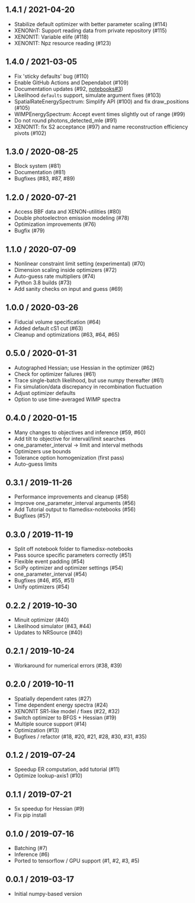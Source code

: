1.4.1 / 2021-04-20
------------------
- Stabilize default optimizer with better parameter scaling (#114)
- XENONnT: Support reading data from private repository (#115)
- XENON1T: Variable elife (#118)
- XENON1T: Npz resource reading (#123)

1.4.0 / 2021-03-05
------------------
- Fix 'sticky defaults' bug (#110)
- Enable GitHub Actions and Dependabot (#109)
- Documentation updates (#92, [notebooks#3](https://github.com/FlamTeam/flamedisx-notebooks/pull/3))
- Likelihood `defaults` support, simulate argument fixes (#103) 
- SpatialRateEnergySpectrum: Simplify API (#100) and fix draw_positions (#105)
- WIMPEnergySpectrum: Accept event times slightly out of range (#99)
- Do not round photons_detected_mle (#91)
- XENON1T: fix S2 acceptance (#97) and name reconstruction efficiency pivots (#102)

1.3.0 / 2020-08-25
------------------
- Block system (#81)
- Documentation (#81)
- Bugfixes (#83, #87, #89)

1.2.0 / 2020-07-21
------------------
- Access BBF data and XENON-utilities (#80)
- Double photoelectron emission modeling (#78)
- Optimization improvements (#76)
- Bugfix (#79)

1.1.0 / 2020-07-09
------------------
- Nonlinear constraint limit setting (experimental) (#70)
- Dimension scaling inside optimizers (#72)
- Auto-guess rate multipliers (#74)
- Python 3.8 builds (#73)
- Add sanity checks on input and guess (#69)

1.0.0 / 2020-03-26
------------------
- Fiducial volume specification (#64)
- Added default cS1 cut (#63)
- Cleanup and optimizations (#63, #64, #65)

0.5.0 / 2020-01-31
------------------
- Autographed Hessian; use Hessian in the optimizer (#62)
- Check for optimizer failures (#61) 
- Trace single-batch likelihood, but use numpy thereafter (#61)
- Fix simulation/data discrepancy in recombination fluctuation
- Adjust optimizer defaults
- Option to use time-averaged WIMP spectra

0.4.0 / 2020-01-15
-------------------
- Many changes to objectives and inference (#59, #60)
- Add tilt to objective for interval/limit searches
- one_parameter_interval -> limit and interval methods
- Optimizers use bounds
- Tolerance option homogenization (first pass)
- Auto-guess limits

0.3.1 / 2019-11-26
------------------
- Performance improvements and cleanup (#58)
- Improve one_parameter_interval arguments (#56)
- Add Tutorial output to flamedisx-notebooks (#56)
- Bugfixes (#57)

0.3.0 / 2019-11-19
------------------
- Split off notebook folder to flamedisx-notebooks
- Pass source specific parameters correctly (#51)
- Flexible event padding (#54)
- SciPy optimizer and optimizer settings (#54)
- one_parameter_interval (#54)
- Bugfixes (#46, #55, #51)
- Unify optimizers (#54)

0.2.2 / 2019-10-30
------------------
- Minuit optimizer (#40)
- Likelihood simulator (#43, #44)
- Updates to NRSource (#40)

0.2.1 / 2019-10-24
------------------
- Workaround for numerical errors (#38, #39)

0.2.0 / 2019-10-11
------------------
- Spatially dependent rates (#27)
- Time dependent energy spectra (#24)
- XENON1T SR1-like model / fixes (#22, #32)
- Switch optimizer to BFGS + Hessian (#19)
- Multiple source support (#14)
- Optimization (#13)
- Bugfixes / refactor (#18, #20, #21, #28, #30, #31, #35)

0.1.2 / 2019-07-24
-------------------
- Speedup ER computation, add tutorial (#11)
- Optimize lookup-axis1 (#10)

0.1.1 / 2019-07-21
-------------------
- 5x speedup for Hessian (#9)
- Fix pip install

0.1.0 / 2019-07-16
-------------------
- Batching (#7)
- Inference (#6)
- Ported to tensorflow / GPU support (#1, #2, #3, #5)

0.0.1 / 2019-03-17
------------------
- Initial numpy-based version
